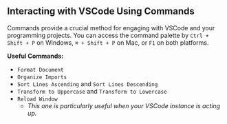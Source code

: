 ## Interacting with VSCode Using Commands

Commands provide a crucial method for engaging with VSCode and your programming projects. You can access the command palette by `Ctrl + Shift + P` on Windows, `⌘ + Shift + P` on Mac, or `F1` on both platforms.

**Useful Commands:**

- `Format Document`
- `Organize Imports`
- `Sort Lines Ascending` and `Sort Lines Descending`
- `Transform to Uppercase` and `Transform to Lowercase`
- `Reload Window`
  - _This one is particularly useful when your VSCode instance is acting up._
